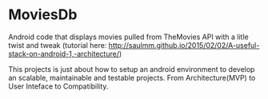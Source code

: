 # MoviesDb
Android code that displays movies pulled from TheMovies API with a litle twist and tweak (tutorial here: http://saulmm.github.io/2015/02/02/A-useful-stack-on-android-1,-architecture/)

This projects is just about how to setup an android environment to develop an scalable, maintainable and testable projects. From Architecture(MVP) to User Inteface to Compatibility.


